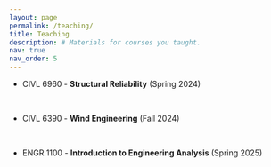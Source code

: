 ```yaml
---
layout: page
permalink: /teaching/
title: Teaching
description: # Materials for courses you taught.
nav: true
nav_order: 5
---
```


- CIVL 6960 - **Structural Reliability** (Spring 2024)
  
  <br>
  
- CIVL 6390 - **Wind Engineering** (Fall 2024)
   
  <br>
  
- ENGR 1100 - **Introduction to Engineering Analysis** (Spring 2025)

<!-- For now, this page is assumed to be a static description of your courses. You can convert it to a collection similar to `_projects/` so that you can have a dedicated page for each course.

Organize your courses by years, topics, or universities, however you like! -->
